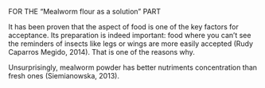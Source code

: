 FOR THE “Mealworm flour as a solution” PART

It has been proven that the aspect of food is one of the key factors for acceptance. Its preparation is indeed important: food where you can’t see the reminders of insects like legs or wings are more easily accepted (Rudy Caparros Megido, 2014). That is one of the reasons why.

Unsurprisingly, mealworm powder has better nutriments concentration than fresh ones (Siemianowska, 2013).
